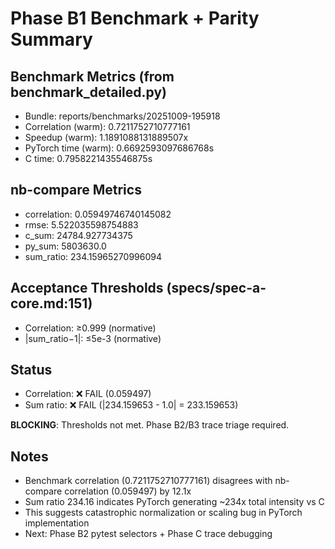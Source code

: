 # Phase B1 Benchmark + Parity Summary

## Benchmark Metrics (from benchmark_detailed.py)
- Bundle: reports/benchmarks/20251009-195918
- Correlation (warm): 0.7211752710777161
- Speedup (warm): 1.1891088131889507x
- PyTorch time (warm): 0.6692593097686768s
- C time: 0.7958221435546875s

## nb-compare Metrics
- correlation: 0.05949746740145082
- rmse: 5.522035598754883
- c_sum: 24784.927734375
- py_sum: 5803630.0
- sum_ratio: 234.15965270996094

## Acceptance Thresholds (specs/spec-a-core.md:151)
- Correlation: ≥0.999 (normative)
- |sum_ratio−1|: ≤5e-3 (normative)

## Status
- Correlation: ❌ FAIL (0.059497)
- Sum ratio: ❌ FAIL (|234.159653 - 1.0| = 233.159653)

**BLOCKING**: Thresholds not met. Phase B2/B3 trace triage required.

## Notes
- Benchmark correlation (0.7211752710777161) disagrees with nb-compare correlation (0.059497) by 12.1x
- Sum ratio 234.16 indicates PyTorch generating ~234x total intensity vs C
- This suggests catastrophic normalization or scaling bug in PyTorch implementation
- Next: Phase B2 pytest selectors + Phase C trace debugging
